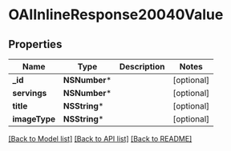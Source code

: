 # OAIInlineResponse20040Value

## Properties
Name | Type | Description | Notes
------------ | ------------- | ------------- | -------------
**_id** | **NSNumber*** |  | [optional] 
**servings** | **NSNumber*** |  | [optional] 
**title** | **NSString*** |  | [optional] 
**imageType** | **NSString*** |  | [optional] 

[[Back to Model list]](../README.md#documentation-for-models) [[Back to API list]](../README.md#documentation-for-api-endpoints) [[Back to README]](../README.md)


